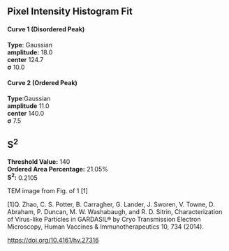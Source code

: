 ## Pixel Intensity Histogram Fit

#### Curve 1 (Disordered Peak)
**Type**: Gaussian\
**amplitude:** 18.0\
**center** 124.7\
**σ** 10.0


#### Curve 2 (Ordered Peak)
**Type**:Gaussian\
**amplitude** 11.0\
**center** 140.0\
**σ** 7.5


## S<sup>2</sup>
**Threshold Value:** 140\
**Ordered Area Percentage:** 21.05%\
**S<sup>2</sup>:** 0.2105


TEM image from Fig. of 1 [1]

[1]Q. Zhao, C. S. Potter, B. Carragher, G. Lander, J. Sworen, V. Towne, D. Abraham, P. Duncan, M. W. Washabaugh, and R. D. Sitrin, Characterization of Virus-like Particles in GARDASIL® by Cryo Transmission Electron Microscopy, Human Vaccines & Immunotherapeutics 10, 734 (2014).

https://doi.org/10.4161/hv.27316
